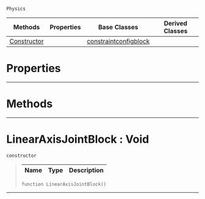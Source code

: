  `Physics`

|Methods|Properties|Base Classes|Derived Classes|
|---|---|---|---|
|[ Constructor](https://github.com/dragonCASTjosh/PlasmaDocs/blob/master/code_reference/class_reference/linearaxisjointblock.markdown#linearaxisjointblock-voi)| |[constraintconfigblock](https://github.com/dragonCASTjosh/PlasmaDocs/blob/master/code_reference/class_reference/constraintconfigblock.markdown)| |


 #  Properties


---  
 #  Methods


---  
 #  LinearAxisJointBlock : Void

 `constructor`

> 
> |Name|Type|Description|
> |---|---|---|
> ``` lang=cpp, name=Lightning
> function LinearAxisJointBlock()
> ``` 


---  
 

 